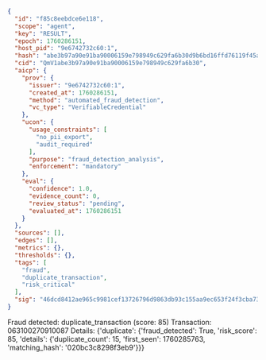 ```json
{
  "id": "f85c8eebdce6e118",
  "scope": "agent",
  "key": "RESULT",
  "epoch": 1760286151,
  "host_pid": "9e6742732c60:1",
  "hash": "abe3b97a90e91ba90006159e798949c629fa6b30d9b6bd16ffd76119f45a35e2",
  "cid": "QmV1abe3b97a90e91ba90006159e798949c629fa6b30",
  "aicp": {
    "prov": {
      "issuer": "9e6742732c60:1",
      "created_at": 1760286151,
      "method": "automated_fraud_detection",
      "vc_type": "VerifiableCredential"
    },
    "ucon": {
      "usage_constraints": [
        "no_pii_export",
        "audit_required"
      ],
      "purpose": "fraud_detection_analysis",
      "enforcement": "mandatory"
    },
    "eval": {
      "confidence": 1.0,
      "evidence_count": 0,
      "review_status": "pending",
      "evaluated_at": 1760286151
    }
  },
  "sources": [],
  "edges": [],
  "metrics": {},
  "thresholds": {},
  "tags": [
    "fraud",
    "duplicate_transaction",
    "risk_critical"
  ],
  "sig": "46dcd8412ae965c9981cef13726796d9863db93c155aa9ec653f24f3cba73f3b"
}
```

Fraud detected: duplicate_transaction (score: 85)
Transaction: 063100270910087
Details: {'duplicate': {'fraud_detected': True, 'risk_score': 85, 'details': {'duplicate_count': 15, 'first_seen': 1760285763, 'matching_hash': '020bc3c8298f3eb9'}}}
